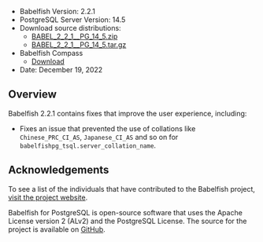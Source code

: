 - Babelfish Version: 2.2.1
- PostgreSQL Server Version: 14.5
- Download source distributions:
  - [BABEL_2_2_1__PG_14_5.zip](https://github.com/babelfish-for-postgresql/babelfish-for-postgresql/releases/download/BABEL_2_2_1__PG_14_5/BABEL_2_2_1__PG_14_5.zip)
  - [BABEL_2_2_1__PG_14_5.tar.gz](https://github.com/babelfish-for-postgresql/babelfish-for-postgresql/releases/download/BABEL_2_2_1__PG_14_5/BABEL_2_2_1__PG_14_5.tar.gz)
- Babelfish Compass
  - [Download](https://github.com/babelfish-for-postgresql/babelfish_compass/releases)
- Date: December 19, 2022

## Overview

Babelfish 2.2.1 contains fixes that improve the user experience, including:

- Fixes an issue that prevented the use of collations like `Chinese_PRC_CI_AS`, `Japanese_CI_AS` and so on for `babelfishpg_tsql.server_collation_name`.

## Acknowledgements

To see a list of the individuals that have contributed to the Babelfish project, [visit the project website](https://babelfishpg.org/contributors/).

Babelfish for PostgreSQL is open-source software that uses the Apache License version 2 (ALv2) and the PostgreSQL License. The source for the project is available on [GitHub](https://github.com/babelfish-for-postgresql). 

